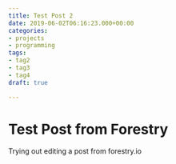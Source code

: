 ```yaml
---
title: Test Post 2
date: 2019-06-02T06:16:23.000+00:00
categories:
- projects
- programming
tags:
- tag2
- tag3
- tag4
draft: true

---
```

# Test Post from Forestry

Trying out editing a post from forestry.io